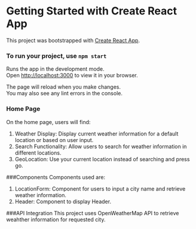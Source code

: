 # Getting Started with Create React App

This project was bootstrapped with [Create React App](https://github.com/facebook/create-react-app).


### To run your project, use `npm start`

Runs the app in the development mode.\
Open [http://localhost:3000](http://localhost:3000) to view it in your browser.

The page will reload when you make changes.\
You may also see any lint errors in the console.

### Home Page
On the home page, users will find:
1. Weather Display: Display current weather information for a default location or based on user input.
2. Search Functionality: Allow users to search for weather information in different locations.
3. GeoLocation: Use your current location instead of searching and press go.

###Components
Components used are:
1. LocationForm: Component for users to input a city name and retrieve weather information.
2. Header: Component to display Header.

###API Integration
This project uses OpenWeatherMap API to retrieve weahther information for requested city.
